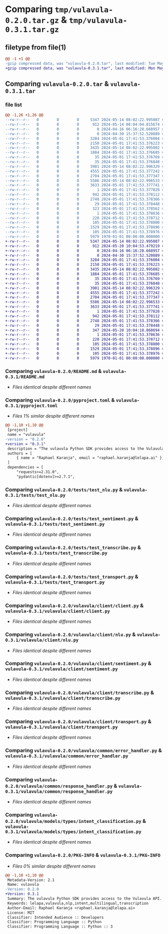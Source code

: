 # Comparing `tmp/vulavula-0.2.0.tar.gz` & `tmp/vulavula-0.3.1.tar.gz`

## filetype from file(1)

```diff
@@ -1 +1 @@
-gzip compressed data, was "vulavula-0.2.0.tar", last modified: Tue May 14 08:04:04 2024, max compression
+gzip compressed data, was "vulavula-0.3.1.tar", last modified: Mon May 20 10:04:53 2024, max compression
```

## Comparing `vulavula-0.2.0.tar` & `vulavula-0.3.1.tar`

### file list

```diff
@@ -1,26 +1,26 @@
--rw-r--r--   0        0        0     5347 2024-05-14 08:02:22.995087 vulavula-0.2.0/README.md
--rw-r--r--   0        0        0      912 2024-05-14 08:04:04.815674 vulavula-0.2.0/pyproject.toml
--rw-r--r--   0        0        0        0 2024-04-16 06:16:28.668957 vulavula-0.2.0/tests/__init__.py
--rw-r--r--   0        0        0        0 2024-04-30 15:37:52.520889 vulavula-0.2.0/tests/audio/test1.mp3
--rw-r--r--   0        0        0     3284 2024-05-01 17:41:53.376004 vulavula-0.2.0/tests/test_nlu.py
--rw-r--r--   0        0        0     2150 2024-05-01 17:41:53.376223 vulavula-0.2.0/tests/test_sentiment.py
--rw-r--r--   0        0        0     3435 2024-05-14 08:02:22.995802 vulavula-0.2.0/tests/test_transcribe.py
--rw-r--r--   0        0        0     1884 2024-05-01 17:41:53.376685 vulavula-0.2.0/tests/test_transport.py
--rw-r--r--   0        0        0       35 2024-05-01 17:41:53.376769 vulavula-0.2.0/vulavula/__init__.py
--rw-r--r--   0        0        0       35 2024-05-01 17:41:53.376848 vulavula-0.2.0/vulavula/client/__init__.py
--rw-r--r--   0        0        0     3901 2024-05-14 08:02:22.996329 vulavula-0.2.0/vulavula/client/client.py
--rw-r--r--   0        0        0     4555 2024-05-01 17:41:53.377242 vulavula-0.2.0/vulavula/client/nlu.py
--rw-r--r--   0        0        0     2704 2024-05-01 17:41:53.377347 vulavula-0.2.0/vulavula/client/sentiment.py
--rw-r--r--   0        0        0     5586 2024-05-14 08:02:22.996533 vulavula-0.2.0/vulavula/client/transcribe.py
--rw-r--r--   0        0        0     3633 2024-05-01 17:41:53.377741 vulavula-0.2.0/vulavula/client/transport.py
--rw-r--r--   0        0        0        1 2024-05-01 17:41:53.377828 vulavula-0.2.0/vulavula/common/__init__.py
--rw-r--r--   0        0        0      942 2024-05-01 17:41:53.378112 vulavula-0.2.0/vulavula/common/error_handler.py
--rw-r--r--   0        0        0     2748 2024-05-01 17:41:53.378366 vulavula-0.2.0/vulavula/common/response_handler.py
--rw-r--r--   0        0        0       29 2024-05-01 17:41:53.378448 vulavula-0.2.0/vulavula/config/__init__.py
--rw-r--r--   0        0        0      323 2024-05-01 17:41:53.378562 vulavula-0.2.0/vulavula/config/config.py
--rw-r--r--   0        0        0        1 2024-05-01 17:41:53.378636 vulavula-0.2.0/vulavula/models/__init__.py
--rw-r--r--   0        0        0      220 2024-05-01 17:41:53.378712 vulavula-0.2.0/vulavula/models/types/__init__.py
--rw-r--r--   0        0        0      105 2024-05-01 17:41:53.378800 vulavula-0.2.0/vulavula/models/types/entity_recognition.py
--rw-r--r--   0        0        0     1529 2024-05-01 17:41:53.378896 vulavula-0.2.0/vulavula/models/types/intent_classification.py
--rw-r--r--   0        0        0      105 2024-05-01 17:41:53.378976 vulavula-0.2.0/vulavula/models/types/sentiment_analysis.py
--rw-r--r--   0        0        0     5979 1970-01-01 00:00:00.000000 vulavula-0.2.0/PKG-INFO
+-rw-r--r--   0        0        0     5347 2024-05-14 08:02:22.995087 vulavula-0.3.1/README.md
+-rw-r--r--   0        0        0      912 2024-05-20 10:04:53.479219 vulavula-0.3.1/pyproject.toml
+-rw-r--r--   0        0        0        0 2024-04-16 06:16:28.668957 vulavula-0.3.1/tests/__init__.py
+-rw-r--r--   0        0        0        0 2024-04-30 15:37:52.520889 vulavula-0.3.1/tests/audio/test1.mp3
+-rw-r--r--   0        0        0     3284 2024-05-01 17:41:53.376004 vulavula-0.3.1/tests/test_nlu.py
+-rw-r--r--   0        0        0     2150 2024-05-01 17:41:53.376223 vulavula-0.3.1/tests/test_sentiment.py
+-rw-r--r--   0        0        0     3435 2024-05-14 08:02:22.995802 vulavula-0.3.1/tests/test_transcribe.py
+-rw-r--r--   0        0        0     1884 2024-05-01 17:41:53.376685 vulavula-0.3.1/tests/test_transport.py
+-rw-r--r--   0        0        0       35 2024-05-01 17:41:53.376769 vulavula-0.3.1/vulavula/__init__.py
+-rw-r--r--   0        0        0       35 2024-05-01 17:41:53.376848 vulavula-0.3.1/vulavula/client/__init__.py
+-rw-r--r--   0        0        0     3901 2024-05-14 08:02:22.996329 vulavula-0.3.1/vulavula/client/client.py
+-rw-r--r--   0        0        0     4555 2024-05-01 17:41:53.377242 vulavula-0.3.1/vulavula/client/nlu.py
+-rw-r--r--   0        0        0     2704 2024-05-01 17:41:53.377347 vulavula-0.3.1/vulavula/client/sentiment.py
+-rw-r--r--   0        0        0     5586 2024-05-14 08:02:22.996533 vulavula-0.3.1/vulavula/client/transcribe.py
+-rw-r--r--   0        0        0     3633 2024-05-01 17:41:53.377741 vulavula-0.3.1/vulavula/client/transport.py
+-rw-r--r--   0        0        0        1 2024-05-01 17:41:53.377828 vulavula-0.3.1/vulavula/common/__init__.py
+-rw-r--r--   0        0        0      942 2024-05-01 17:41:53.378112 vulavula-0.3.1/vulavula/common/error_handler.py
+-rw-r--r--   0        0        0     2748 2024-05-01 17:41:53.378366 vulavula-0.3.1/vulavula/common/response_handler.py
+-rw-r--r--   0        0        0       29 2024-05-01 17:41:53.378448 vulavula-0.3.1/vulavula/config/__init__.py
+-rw-r--r--   0        0        0      347 2024-05-20 10:04:18.868694 vulavula-0.3.1/vulavula/config/config.py
+-rw-r--r--   0        0        0        1 2024-05-01 17:41:53.378636 vulavula-0.3.1/vulavula/models/__init__.py
+-rw-r--r--   0        0        0      220 2024-05-01 17:41:53.378712 vulavula-0.3.1/vulavula/models/types/__init__.py
+-rw-r--r--   0        0        0      105 2024-05-01 17:41:53.378800 vulavula-0.3.1/vulavula/models/types/entity_recognition.py
+-rw-r--r--   0        0        0     1529 2024-05-01 17:41:53.378896 vulavula-0.3.1/vulavula/models/types/intent_classification.py
+-rw-r--r--   0        0        0      105 2024-05-01 17:41:53.378976 vulavula-0.3.1/vulavula/models/types/sentiment_analysis.py
+-rw-r--r--   0        0        0     5979 1970-01-01 00:00:00.000000 vulavula-0.3.1/PKG-INFO
```

### Comparing `vulavula-0.2.0/README.md` & `vulavula-0.3.1/README.md`

 * *Files identical despite different names*

### Comparing `vulavula-0.2.0/pyproject.toml` & `vulavula-0.3.1/pyproject.toml`

 * *Files 1% similar despite different names*

```diff
@@ -1,10 +1,10 @@
 [project]
 name = "vulavula"
-version = "0.2.0"
+version = "0.3.1"
 description = "The vulavula Python SDK provides access to the Vulavula API."
 authors = [
     { name = "Raphael Karanja", email = "raphael.karanja@lelapa.ai" },
 ]
 dependencies = [
     "requests>=2.31.0",
     "pydantic[dotenv]>=2.7.1",
```

### Comparing `vulavula-0.2.0/tests/test_nlu.py` & `vulavula-0.3.1/tests/test_nlu.py`

 * *Files identical despite different names*

### Comparing `vulavula-0.2.0/tests/test_sentiment.py` & `vulavula-0.3.1/tests/test_sentiment.py`

 * *Files identical despite different names*

### Comparing `vulavula-0.2.0/tests/test_transcribe.py` & `vulavula-0.3.1/tests/test_transcribe.py`

 * *Files identical despite different names*

### Comparing `vulavula-0.2.0/tests/test_transport.py` & `vulavula-0.3.1/tests/test_transport.py`

 * *Files identical despite different names*

### Comparing `vulavula-0.2.0/vulavula/client/client.py` & `vulavula-0.3.1/vulavula/client/client.py`

 * *Files identical despite different names*

### Comparing `vulavula-0.2.0/vulavula/client/nlu.py` & `vulavula-0.3.1/vulavula/client/nlu.py`

 * *Files identical despite different names*

### Comparing `vulavula-0.2.0/vulavula/client/sentiment.py` & `vulavula-0.3.1/vulavula/client/sentiment.py`

 * *Files identical despite different names*

### Comparing `vulavula-0.2.0/vulavula/client/transcribe.py` & `vulavula-0.3.1/vulavula/client/transcribe.py`

 * *Files identical despite different names*

### Comparing `vulavula-0.2.0/vulavula/client/transport.py` & `vulavula-0.3.1/vulavula/client/transport.py`

 * *Files identical despite different names*

### Comparing `vulavula-0.2.0/vulavula/common/error_handler.py` & `vulavula-0.3.1/vulavula/common/error_handler.py`

 * *Files identical despite different names*

### Comparing `vulavula-0.2.0/vulavula/common/response_handler.py` & `vulavula-0.3.1/vulavula/common/response_handler.py`

 * *Files identical despite different names*

### Comparing `vulavula-0.2.0/vulavula/models/types/intent_classification.py` & `vulavula-0.3.1/vulavula/models/types/intent_classification.py`

 * *Files identical despite different names*

### Comparing `vulavula-0.2.0/PKG-INFO` & `vulavula-0.3.1/PKG-INFO`

 * *Files 0% similar despite different names*

```diff
@@ -1,10 +1,10 @@
 Metadata-Version: 2.1
 Name: vulavula
-Version: 0.2.0
+Version: 0.3.1
 Summary: The vulavula Python SDK provides access to the Vulavula API.
 Keywords: lelapa,vulavula,nlp,intent,multilingual,transcription
 Author-Email: Raphael Karanja <raphael.karanja@lelapa.ai>
 License: MIT
 Classifier: Intended Audience :: Developers
 Classifier: Programming Language :: Python
 Classifier: Programming Language :: Python :: 3
```

